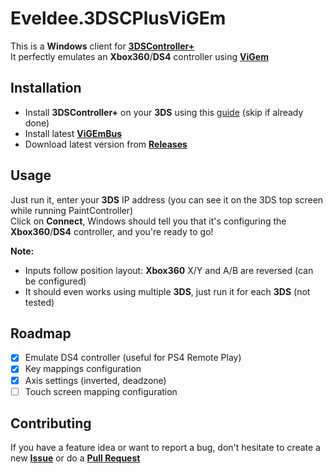 # Eveldee.3DSCPlusViGEm

This is a **Windows** client for [**3DSController+**](https://github.com/SonoSooS/3DSCPlus)  
It perfectly emulates an **Xbox360**/**DS4** controller using [**ViGem**](https://github.com/ViGEm/ViGEmBus)

## Installation

- Install **3DSController+** on your **3DS** using this [guide](https://gbatemp.net/threads/3dscontrollerplus-pc-3ds-video-and-input-streaming.447362/) (skip if already done)
- Install latest [**ViGEmBus**](https://github.com/ViGEm/ViGEmBus/releases)
- Download latest version from [**Releases**](https://github.com/Eveldee/Eveldee.3DSCPlusViGEm/releases)

## Usage

Just run it, enter your **3DS** IP address (you can see it on the 3DS top screen while running PaintController)  
Click on **Connect**, Windows should tell you that it's configuring the **Xbox360**/**DS4** controller, and you're ready to go! 

**Note:**
- Inputs follow position layout: **Xbox360** X/Y and A/B are reversed (can be configured)
- It should even works using multiple **3DS**, just run it for each **3DS** (not tested)

## Roadmap

- [x] Emulate DS4 controller (useful for PS4 Remote Play)
- [x] Key mappings configuration
- [x] Axis settings (inverted, deadzone)
- [ ] Touch screen mapping configuration

## Contributing

If you have a feature idea or want to report a bug, don't hesitate to create a new [**Issue**](https://github.com/Eveldee/Eveldee.3DSCPlusViGEm/issues) or do a [**Pull Request**](https://github.com/Eveldee/Eveldee.3DSCPlusViGEm/pulls)

